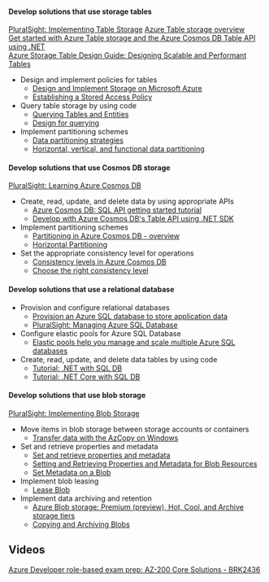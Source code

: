 #### Develop solutions that use storage tables

[PluralSight: Implementing Table Storage](https://app.pluralsight.com/library/courses/microsoft-azure-table-storage-implementing/table-of-contents)
[Azure Table storage overview](https://docs.microsoft.com/en-us/azure/cosmos-db/table-storage-overview)  
[Get started with Azure Table storage and the Azure Cosmos DB Table API using .NET](https://docs.microsoft.com/en-us/azure/cosmos-db/table-storage-how-to-use-dotnet)  
[Azure Storage Table Design Guide: Designing Scalable and Performant Tables](https://docs.microsoft.com/en-us/azure/cosmos-db/table-storage-design-guide)

- Design and implement policies for tables
  - [Design and Implement Storage on Microsoft Azure](https://app.pluralsight.com/library/courses/microsoft-azure-design-implement-storage/table-of-contents)
  - [Establishing a Stored Access Policy](https://docs.microsoft.com/en-us/rest/api/storageservices/establishing-a-stored-access-policy)
- Query table storage by using code
  - [Querying Tables and Entities](https://docs.microsoft.com/en-us/rest/api/storageservices/querying-tables-and-entities)
  - [Design for querying](https://docs.microsoft.com/en-us/azure/storage/tables/table-storage-design-for-query)
- Implement partitioning schemes
  - [Data partitioning strategies](https://docs.microsoft.com/en-us/azure/architecture/best-practices/data-partitioning-strategies)
  - [Horizontal, vertical, and functional data partitioning](https://docs.microsoft.com/en-us/azure/architecture/best-practices/data-partitioning)

#### Develop solutions that use Cosmos DB storage

[PluralSight: Learning Azure Cosmos DB](https://app.pluralsight.com/paths/certificate/developing-solutions-for-microsoft-azure-az-203)

- Create, read, update, and delete data by using appropriate APIs
  - [Azure Cosmos DB: SQL API getting started tutorial](https://docs.microsoft.com/en-us/azure/cosmos-db/sql-api-get-started)
  - [Develop with Azure Cosmos DB's Table API using .NET SDK](https://docs.microsoft.com/en-us/azure/cosmos-db/tutorial-develop-table-dotnet)
- Implement partitioning schemes
  - [Partitioning in Azure Cosmos DB - overview](https://github.com/MicrosoftDocs/azure-docs/blob/master/articles/cosmos-db/partitioning-overview.md)
  - [Horizontal Partitioning](https://app.pluralsight.com/player?course=azure-cosmos-db&author=lenni-lobel&name=23a35d67-343f-4f30-a8cf-7b267f841546&clip=0&mode=live)
- Set the appropriate consistency level for operations
  - [Consistency levels in Azure Cosmos DB](https://docs.microsoft.com/en-us/azure/cosmos-db/consistency-levels)
  - [Choose the right consistency level](https://docs.microsoft.com/en-us/azure/cosmos-db/consistency-levels-choosing)

#### Develop solutions that use a relational database

- Provision and configure relational databases
  - [Provision an Azure SQL database to store application data](https://docs.microsoft.com/en-us/learn/modules/provision-azure-sql-db/)
  - [PluralSight: Managing Azure SQL Database](https://app.pluralsight.com/library/courses/microsoft-azure-sql-database-managing/table-of-contents)
- Configure elastic pools for Azure SQL Database
  - [Elastic pools help you manage and scale multiple Azure SQL databases](https://docs.microsoft.com/en-us/azure/sql-database/sql-database-elastic-pool)
- Create, read, update, and delete data tables by using code
  - [Tutorial: .NET with SQL DB](https://docs.microsoft.com/en-us/azure/app-service/app-service-web-tutorial-dotnet-sqldatabase)
  - [Tutorial: .NET Core with SQL DB](https://docs.microsoft.com/en-us/azure/app-service/app-service-web-tutorial-dotnetcore-sqldb)

#### Develop solutions that use blob storage

[PluralSight: Implementing Blob Storage](https://app.pluralsight.com/library/courses/microsoft-azure-blob-storage-implementing/table-of-contents)

- Move items in blob storage between storage accounts or containers
  - [Transfer data with the AzCopy on Windows](https://docs.microsoft.com/en-us/azure/storage/common/storage-use-azcopy)
- Set and retrieve properties and metadata
  - [Set and retrieve properties and metadata](https://docs.microsoft.com/en-us/azure/storage/blobs/storage-properties-metadata)
  - [Setting and Retrieving Properties and Metadata for Blob Resources](https://docs.microsoft.com/en-us/rest/api/storageservices/setting-and-retrieving-properties-and-metadata-for-blob-resources)
  - [Set Metadata on a Blob](https://app.pluralsight.com/player?course=microsoft-azure-blob-storage-implementing&author=thomas-huber&name=6957998d-ce04-473b-a66b-ec5aeee0ffcc&clip=4&mode=live)
- Implement blob leasing
  - [Lease Blob](https://docs.microsoft.com/en-us/rest/api/storageservices/lease-blob)
- Implement data archiving and retention
  - [Azure Blob storage: Premium (preview), Hot, Cool, and Archive storage tiers](https://docs.microsoft.com/en-us/azure/storage/blobs/storage-blob-storage-tiers)
  - [Copying and Archiving Blobs](https://app.pluralsight.com/player?course=microsoft-azure-blob-storage-implementing&author=thomas-huber&name=5421ea08-86e7-466a-ac3a-a1c1b7a07eeb&clip=0&mode=live)

## Videos

[Azure Developer role-based exam prep: AZ-200 Core Solutions - BRK2436](https://www.youtube.com/watch?v=nWpNe5bbzz8)
